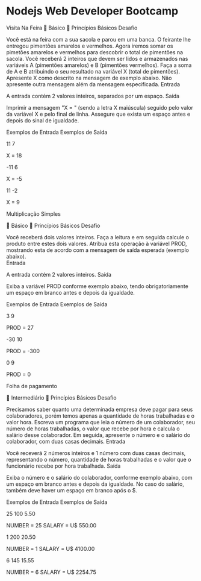 # Nodejs Web Developer Bootcamp

Visita Na Feira
 Básico
 Princípios Básicos
Desafio

Você está na feira com a sua sacola e parou em uma banca. O feirante lhe entregou pimentões amarelos e vermelhos. Agora iremos somar os pimetões amarelos e vermelhos para descobrir o total de pimentões na sacola.  Você receberá 2 inteiros que devem ser lidos e armazenados nas variáveis A (pimentões amarelos) e B (pimentões vermelhos). Faça a soma de A e B atribuindo o seu resultado na variável X (total de pimentões). Apresente X como descrito na mensagem de exemplo abaixo. Não apresente outra mensagem além da mensagem especificada.
Entrada

A entrada contém 2 valores inteiros, separados por um espaço.
Saída

Imprimir a mensagem "X = " (sendo a letra X maiúscula) seguido pelo valor da variável X e pelo final de linha. Assegure que exista um espaço antes e depois do sinal de igualdade.
 
Exemplos de Entrada 	Exemplos de Saída

11 7
	

X = 18

-11 6
	

X = -5

11 -2
	

X = 9


Multiplicação Simples

 Básico
 Princípios Básicos
Desafio

Você receberá dois valores inteiros. Faça a leitura e em seguida calcule o produto entre estes dois valores. Atribua esta operação à variável PROD, mostrando esta de acordo com a mensagem de saída esperada (exemplo abaixo).   
Entrada

A entrada contém 2 valores inteiros.
Saída

Exiba a variável PROD conforme exemplo abaixo, tendo obrigatoriamente um espaço em branco antes e depois da igualdade.
 
Exemplos de Entrada 	Exemplos de Saída

3
9
	

PROD = 27

-30
10
	

PROD = -300

0
9
	

PROD = 0


Folha de pagamento

 Intermediário
 Princípios Básicos
Desafio

Precisamos saber quanto uma determinada empresa deve pagar para seus colaboradores, porém temos apenas a quantidade de horas trabalhadas e o valor hora. Escreva um programa que leia o número de um colaborador, seu número de horas trabalhadas, o valor que recebe por hora e calcula o salário desse colaborador. Em seguida, apresente o número e o salário do colaborador, com duas casas decimais.
Entrada

Você receverá 2 números inteiros e 1 número com duas casas decimais, representando o número, quantidade de horas trabalhadas e o valor que o funcionário recebe por hora trabalhada.
Saída

Exiba o número e o salário do colaborador, conforme exemplo abaixo, com um espaço em branco antes e depois da igualdade. No caso do salário, também deve haver um espaço em branco após o $.
 
Exemplos de Entrada 	Exemplos de Saída

25
100
5.50
	

NUMBER = 25
SALARY = U$ 550.00

1
200
20.50
	

NUMBER = 1
SALARY = U$ 4100.00

6
145
15.55
	

NUMBER = 6
SALARY = U$ 2254.75

